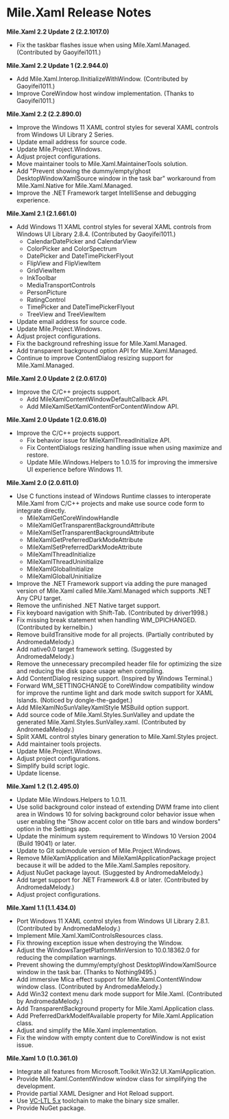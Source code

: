 ﻿# Mile.Xaml Release Notes

**Mile.Xaml 2.2 Update 2 (2.2.1017.0)**

- Fix the taskbar flashes issue when using Mile.Xaml.Managed. (Contributed by
  Gaoyifei1011.)

**Mile.Xaml 2.2 Update 1 (2.2.944.0)**

- Add Mile.Xaml.Interop.IInitializeWithWindow. (Contributed by Gaoyifei1011.)
- Improve CoreWindow host window implementation. (Thanks to Gaoyifei1011.)

**Mile.Xaml 2.2 (2.2.890.0)**

- Improve the Windows 11 XAML control styles for several XAML controls from
  Windows UI Library 2 Series.
- Update email address for source code.
- Update Mile.Project.Windows.
- Adjust project configurations.
- Move maintainer tools to Mile.Xaml.MaintainerTools solution.
- Add "Prevent showing the dummy/empty/ghost DesktopWindowXamlSource window in
  the task bar" workaround from Mile.Xaml.Native for Mile.Xaml.Managed.
- Improve the .NET Framework target IntelliSense and debugging experience.

**Mile.Xaml 2.1 (2.1.661.0)**

- Add Windows 11 XAML control styles for several XAML controls from Windows UI
  Library 2.8.4. (Contributed by Gaoyifei1011.)
  - CalendarDatePicker and CalendarView
  - ColorPicker and ColorSpectrum
  - DatePicker and DateTimePickerFlyout
  - FlipView and FlipViewItem
  - GridViewItem
  - InkToolbar
  - MediaTransportControls
  - PersonPicture
  - RatingControl
  - TimePicker and DateTimePickerFlyout
  - TreeView and TreeViewItem
- Update email address for source code.
- Update Mile.Project.Windows.
- Adjust project configurations.
- Fix the background refreshing issue for Mile.Xaml.Managed.
- Add transparent background option API for Mile.Xaml.Managed.
- Continue to improve ContentDialog resizing support for Mile.Xaml.Managed.

**Mile.Xaml 2.0 Update 2 (2.0.617.0)**

- Improve the C/C++ projects support.
  - Add MileXamlContentWindowDefaultCallback API.
  - Add MileXamlSetXamlContentForContentWindow API.

**Mile.Xaml 2.0 Update 1 (2.0.616.0)**

- Improve the C/C++ projects support.
  - Fix behavior issue for MileXamlThreadInitialize API.
  - Fix ContentDialogs resizing handling issue when using maximize and restore.
  - Update Mile.Windows.Helpers to 1.0.15 for improving the immersive UI
	experience before Windows 11.

**Mile.Xaml 2.0 (2.0.611.0)**

- Use C functions instead of Windows Runtime classes to interoperate Mile.Xaml
  from C/C++ projects and make use source code form to integrate directly.
  - MileXamlGetCoreWindowHandle
  - MileXamlGetTransparentBackgroundAttribute
  - MileXamlSetTransparentBackgroundAttribute
  - MileXamlGetPreferredDarkModeAttribute
  - MileXamlSetPreferredDarkModeAttribute
  - MileXamlThreadInitialize
  - MileXamlThreadUninitialize
  - MileXamlGlobalInitialize
  - MileXamlGlobalUninitialize
- Improve the .NET Framework support via adding the pure managed version of
  Mile.Xaml called Mile.Xaml.Managed which supports .NET Any CPU target.
- Remove the unfinished .NET Native target support.
- Fix keyboard navigation with Shift-Tab. (Contributed by driver1998.)
- Fix missing break statement when handling WM_DPICHANGED. (Contributed by
  kernelbin.)
- Remove buildTransitive mode for all projects. (Partially contributed by
  AndromedaMelody.)
- Add native0.0 target framework setting. (Suggested by AndromedaMelody.)
- Remove the unnecessary precompiled header file for optimizing the size and
  reducing the disk space usage when compiling.
- Add ContentDialog resizing support. (Inspired by Windows Terminal.)
- Forward WM_SETTINGCHANGE to CoreWindow compatibility window for improve the
  runtime light and dark mode switch support for XAML Islands. (Noticed by
  dongle-the-gadget.)
- Add MileXamlNoSunValleyXamlStyle MSBuild option support.
- Add source code of Mile.Xaml.Styles.SunValley and update the generated
  Mile.Xaml.Styles.SunValley.xaml. (Contributed by AndromedaMelody.)
- Split XAML control styles binary generation to Mile.Xaml.Styles project.
- Add maintainer tools projects.
- Update Mile.Project.Windows.
- Adjust project configurations.
- Simplify build script logic.
- Update license.

**Mile.Xaml 1.2 (1.2.495.0)**

- Update Mile.Windows.Helpers to 1.0.11.
- Use solid background color instead of extending DWM frame into client area in
  Windows 10 for solving background color behavior issue when user enabling the
  "Show accent color on title bars and window borders" option in the Settings
  app.
- Update the minimum system requirement to Windows 10 Version 2004 (Build 19041)
  or later.
- Update to Git submodule version of Mile.Project.Windows.
- Remove MileXamlApplication and MileXamlApplicationPackage project because it
  will be added to the Mile.Xaml.Samples repository.
- Adjust NuGet package layout. (Suggested by AndromedaMelody.)
- Add target support for .NET Framework 4.8 or later. (Contributed by 
  AndromedaMelody.)
- Adjust project configurations.

**Mile.Xaml 1.1 (1.1.434.0)**

- Port Windows 11 XAML control styles from Windows UI Library 2.8.1. 
  (Contributed by AndromedaMelody.)
- Implement Mile.Xaml.XamlControlsResources class.
- Fix throwing exception issue when destroying the Window.
- Adjust the WindowsTargetPlatformMinVersion to 10.0.18362.0 for reducing the
  compilation warnings.
- Prevent showing the dummy/empty/ghost DesktopWindowXamlSource window in the
  task bar. (Thanks to Nothing9495.)
- Add immersive Mica effect support for Mile.Xaml.ContentWindow window class.
  (Contributed by AndromedaMelody.)
- Add Win32 context menu dark mode support for Mile.Xaml. (Contributed by 
  AndromedaMelody.)
- Add TransparentBackground property for Mile.Xaml.Application class.
- Add PreferredDarkModeIfAvailable property for Mile.Xaml.Application class.
- Adjust and simplify the Mile.Xaml implementation.
- Fix the window with empty content due to CoreWindow is not exist issue.

**Mile.Xaml 1.0 (1.0.361.0)**

- Integrate all features from Microsoft.Toolkit.Win32.UI.XamlApplication.
- Provide Mile.Xaml.ContentWindow window class for simplifying the development.
- Provide partial XAML Designer and Hot Reload support.
- Use [VC-LTL 5.x](https://github.com/Chuyu-Team/VC-LTL5) toolchain to make the
  binary size smaller.
- Provide NuGet package.
